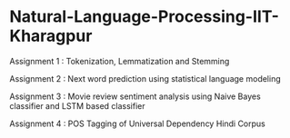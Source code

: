 # Natural-Language-Processing-IIT-Kharagpur

Assignment 1 : Tokenization, Lemmatization and Stemming

Assignment 2 : Next word prediction using statistical language modeling

Assignment 3 : Movie review sentiment analysis using Naive Bayes classifier and LSTM based classifier

Assignment 4 : POS Tagging of Universal Dependency Hindi Corpus
